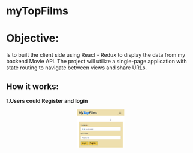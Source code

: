 # myTopFilms
 
# Objective:

Is to built the client side using React - Redux to display the data from 
my backend Movie API. The project will utilize a single-page application 
with state routing to navigate between views and share URLs.

## How it works:

1.**Users could Register and login**
<div align='center'>
<img src='https://github.com/moses0072/myFlix-client/blob/final/images/log_reg.png' alt='Alt text' title='login' style='max-width:25%'>
</div>

